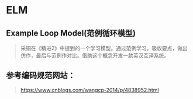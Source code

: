 # ELM 
## Example Loop Model(范例循环模型)
> 采铜在《精进2》中提到的一个学习模型。通过范例学习，吸收要点，做出仿作，最后与范例作对比。借助这个概念开发一款英汉互译系统。
## 参考编码规范网站：
>https://www.cnblogs.com/wangcp-2014/p/4838952.html